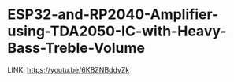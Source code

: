 # ESP32-and-RP2040-Amplifier-using-TDA2050-IC-with-Heavy-Bass-Treble-Volume

LINK: https://youtu.be/6KBZNBddvZk
